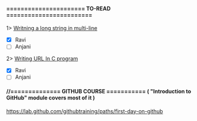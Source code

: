 #### ====================== TO-READ ========================
1> [Writning a long string in multi-line](https://www.geeksforgeeks.org/how-to-write-long-strings-in-multi-lines-cc/)
- [x] Ravi 
- [ ] Anjani 

2> [Writing URL In C program](https://www.geeksforgeeks.org/writing-url-c-program/)
- [x] Ravi 
- [ ] Anjani

#### //============== GITHUB COURSE =========== ( "Introduction to GitHub" module covers most of it )
https://lab.github.com/githubtraining/paths/first-day-on-github

